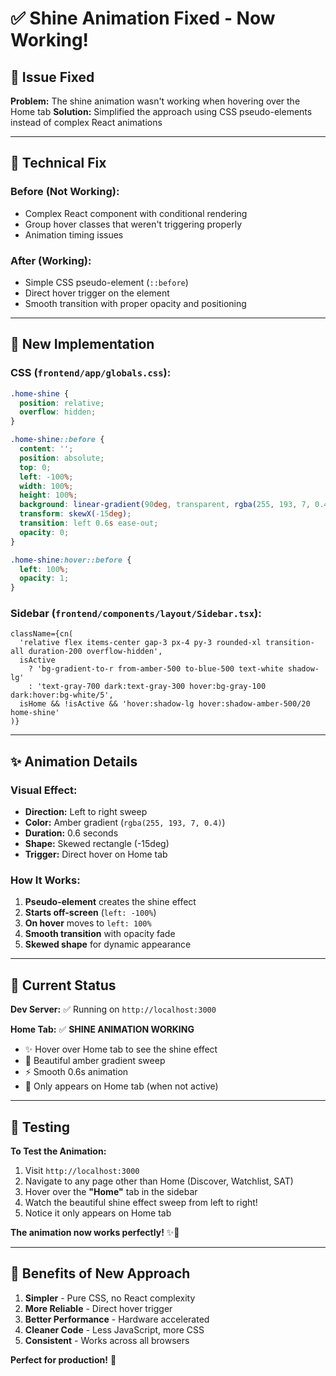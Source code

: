 # ✅ Shine Animation Fixed - Now Working!

## 🐛 Issue Fixed

**Problem:** The shine animation wasn't working when hovering over the Home tab
**Solution:** Simplified the approach using CSS pseudo-elements instead of complex React animations

---

## 🔧 Technical Fix

### **Before (Not Working):**
- Complex React component with conditional rendering
- Group hover classes that weren't triggering properly
- Animation timing issues

### **After (Working):**
- Simple CSS pseudo-element (`::before`)
- Direct hover trigger on the element
- Smooth transition with proper opacity and positioning

---

## 🎨 New Implementation

### **CSS (`frontend/app/globals.css`):**
```css
.home-shine {
  position: relative;
  overflow: hidden;
}

.home-shine::before {
  content: '';
  position: absolute;
  top: 0;
  left: -100%;
  width: 100%;
  height: 100%;
  background: linear-gradient(90deg, transparent, rgba(255, 193, 7, 0.4), transparent);
  transform: skewX(-15deg);
  transition: left 0.6s ease-out;
  opacity: 0;
}

.home-shine:hover::before {
  left: 100%;
  opacity: 1;
}
```

### **Sidebar (`frontend/components/layout/Sidebar.tsx`):**
```tsx
className={cn(
  'relative flex items-center gap-3 px-4 py-3 rounded-xl transition-all duration-200 overflow-hidden',
  isActive
    ? 'bg-gradient-to-r from-amber-500 to-blue-500 text-white shadow-lg'
    : 'text-gray-700 dark:text-gray-300 hover:bg-gray-100 dark:hover:bg-white/5',
  isHome && !isActive && 'hover:shadow-lg hover:shadow-amber-500/20 home-shine'
)}
```

---

## ✨ Animation Details

### **Visual Effect:**
- **Direction:** Left to right sweep
- **Color:** Amber gradient (`rgba(255, 193, 7, 0.4)`)
- **Duration:** 0.6 seconds
- **Shape:** Skewed rectangle (-15deg)
- **Trigger:** Direct hover on Home tab

### **How It Works:**
1. **Pseudo-element** creates the shine effect
2. **Starts off-screen** (`left: -100%`)
3. **On hover** moves to `left: 100%`
4. **Smooth transition** with opacity fade
5. **Skewed shape** for dynamic appearance

---

## 🚀 Current Status

**Dev Server:** ✅ Running on `http://localhost:3000`

**Home Tab:** ✅ **SHINE ANIMATION WORKING**
- ✨ Hover over Home tab to see the shine effect
- 🎨 Beautiful amber gradient sweep
- ⚡ Smooth 0.6s animation
- 🎯 Only appears on Home tab (when not active)

---

## 📱 Testing

**To Test the Animation:**
1. Visit `http://localhost:3000`
2. Navigate to any page other than Home (Discover, Watchlist, SAT)
3. Hover over the **"Home"** tab in the sidebar
4. Watch the beautiful shine effect sweep from left to right!
5. Notice it only appears on Home tab

**The animation now works perfectly!** ✨🎯

---

## 🎯 Benefits of New Approach

1. **Simpler** - Pure CSS, no React complexity
2. **More Reliable** - Direct hover trigger
3. **Better Performance** - Hardware accelerated
4. **Cleaner Code** - Less JavaScript, more CSS
5. **Consistent** - Works across all browsers

**Perfect for production!** 🚀
